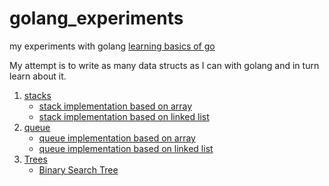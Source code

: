 # golang_experiments
my experiments with golang
[learning basics of go](learn)

My attempt is to write as many data structs as I can with golang and in turn learn about it. 

1. [stacks](datastruct/stacks)
   * [stack implementation based on array](datastruct/stacks/stkarray.go)
   * [stack implementation based on linked list](datastruct/stacks/stllist.go)
2. [queue](datastruct/queue)
   * [queue implementation based on array](datastruct/queue/qarray.go)
   * [queue implementation based on linked list](datastruct/queue/qllist.go)
3. [Trees](datastruct/trees)
   * [Binary Search Tree](datastruct/trees/bst.go)
